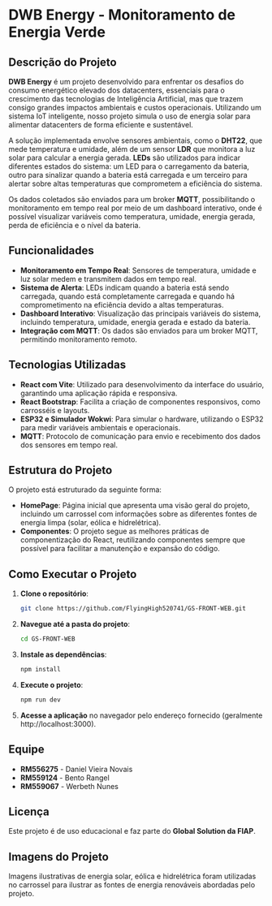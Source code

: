 # DWB Energy - Monitoramento de Energia Verde

## Descrição do Projeto

**DWB Energy** é um projeto desenvolvido para enfrentar os desafios do consumo energético elevado dos datacenters, essenciais para o crescimento das tecnologias de Inteligência Artificial, mas que trazem consigo grandes impactos ambientais e custos operacionais. Utilizando um sistema IoT inteligente, nosso projeto simula o uso de energia solar para alimentar datacenters de forma eficiente e sustentável.

A solução implementada envolve sensores ambientais, como o **DHT22**, que mede temperatura e umidade, além de um sensor **LDR** que monitora a luz solar para calcular a energia gerada. **LEDs** são utilizados para indicar diferentes estados do sistema: um LED para o carregamento da bateria, outro para sinalizar quando a bateria está carregada e um terceiro para alertar sobre altas temperaturas que comprometem a eficiência do sistema.

Os dados coletados são enviados para um broker **MQTT**, possibilitando o monitoramento em tempo real por meio de um dashboard interativo, onde é possível visualizar variáveis como temperatura, umidade, energia gerada, perda de eficiência e o nível da bateria.

## Funcionalidades

- **Monitoramento em Tempo Real**: Sensores de temperatura, umidade e luz solar medem e transmitem dados em tempo real.
- **Sistema de Alerta**: LEDs indicam quando a bateria está sendo carregada, quando está completamente carregada e quando há comprometimento na eficiência devido a altas temperaturas.
- **Dashboard Interativo**: Visualização das principais variáveis do sistema, incluindo temperatura, umidade, energia gerada e estado da bateria.
- **Integração com MQTT**: Os dados são enviados para um broker MQTT, permitindo monitoramento remoto.

## Tecnologias Utilizadas

- **React com Vite**: Utilizado para desenvolvimento da interface do usuário, garantindo uma aplicação rápida e responsiva.
- **React Bootstrap**: Facilita a criação de componentes responsivos, como carrosséis e layouts.
- **ESP32 e Simulador Wokwi**: Para simular o hardware, utilizando o ESP32 para medir variáveis ambientais e operacionais.
- **MQTT**: Protocolo de comunicação para envio e recebimento dos dados dos sensores em tempo real.

## Estrutura do Projeto

O projeto está estruturado da seguinte forma:

- **HomePage**: Página inicial que apresenta uma visão geral do projeto, incluindo um carrossel com informações sobre as diferentes fontes de energia limpa (solar, eólica e hidrelétrica).
- **Componentes**: O projeto segue as melhores práticas de componentização do React, reutilizando componentes sempre que possível para facilitar a manutenção e expansão do código.

## Como Executar o Projeto

1. **Clone o repositório**:
   ```bash
   git clone https://github.com/FlyingHigh520741/GS-FRONT-WEB.git
   ```

2. **Navegue até a pasta do projeto**:
   ```bash
   cd GS-FRONT-WEB
   ```

3. **Instale as dependências**:
   ```bash
   npm install
   ```

4. **Execute o projeto**:
   ```bash
   npm run dev
   ```

5. **Acesse a aplicação** no navegador pelo endereço fornecido (geralmente http://localhost:3000).

## Equipe

- **RM556275** - Daniel Vieira Novais
- **RM559124** - Bento Rangel
- **RM559067** - Werbeth Nunes

## Licença

Este projeto é de uso educacional e faz parte do **Global Solution da FIAP**.

## Imagens do Projeto

Imagens ilustrativas de energia solar, eólica e hidrelétrica foram utilizadas no carrossel para ilustrar as fontes de energia renováveis abordadas pelo projeto.
